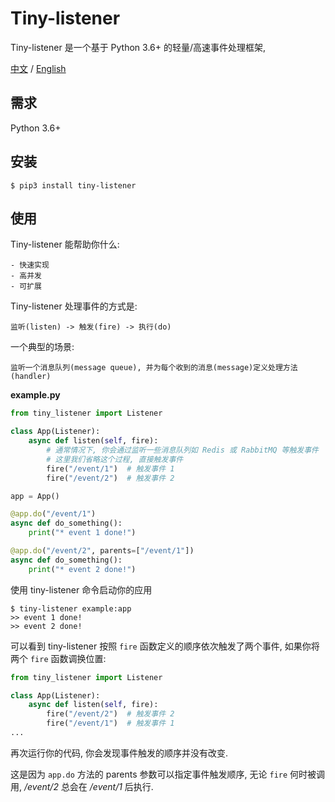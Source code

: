 # Tiny-listener

Tiny-listener 是一个基于 Python 3.6+ 的轻量/高速事件处理框架, 

[中文](README-CN.md) / [English](README.md)

## 需求

Python 3.6+

## 安装

```shell
$ pip3 install tiny-listener
```

## 使用

Tiny-listener 能帮助你什么:

    - 快速实现
    - 高并发
    - 可扩展

Tiny-listener 处理事件的方式是:

    监听(listen) -> 触发(fire) -> 执行(do)

一个典型的场景:

    监听一个消息队列(message queue), 并为每个收到的消息(message)定义处理方法(handler)

**example.py**

```python
from tiny_listener import Listener

class App(Listener):
    async def listen(self, fire):
        # 通常情况下, 你会通过监听一些消息队列如 Redis 或 RabbitMQ 等触发事件
        # 这里我们省略这个过程, 直接触发事件
        fire("/event/1")  # 触发事件 1
        fire("/event/2")  # 触发事件 2

app = App()

@app.do("/event/1")
async def do_something():
    print("* event 1 done!")

@app.do("/event/2", parents=["/event/1"])
async def do_something():
    print("* event 2 done!")
```

使用 tiny-listener 命令启动你的应用

```shell
$ tiny-listener example:app
>> event 1 done!
>> event 2 done!
```

可以看到 tiny-listener 按照 `fire` 函数定义的顺序依次触发了两个事件, 如果你将两个 `fire` 函数调换位置:

```python
from tiny_listener import Listener

class App(Listener):
    async def listen(self, fire):
        fire("/event/2")  # 触发事件 2
        fire("/event/1")  # 触发事件 1
...
```

再次运行你的代码, 你会发现事件触发的顺序并没有改变.

这是因为 `app.do` 方法的 parents 参数可以指定事件触发顺序,
无论 `fire` 何时被调用, */event/2* 总会在 */event/1* 后执行.
